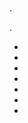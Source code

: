 # 

.

 [](equipement.compatible.md)  [](https://doc.jeedom.com/es_ES/plugins/automation%20protocol/edisio/) .

- [](edisio.EMS-200_-_Capteur_de_mouvement.md)
- [](edisio.EMV-400_-_Eclairage.md)
- [](edisio.EMV-400_-_Volet.md)
- [](edisio.EOS-200_-_Capteur_d'ouverture.md)
- [](edisio.ETC1_-_Télécommande_Smile.md)
- [](edisio.ETC4_-_Télécommande.md)
- [](edisio.ETS-200_-_Capteur_de_température.md)
